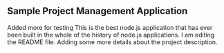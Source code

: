## Sample Project Management Application
Added more for testing
This is the best node.js application that has ever been built in the whole of the history of node.js applications.
I am editing the README file. Adding some more details about the project description.
